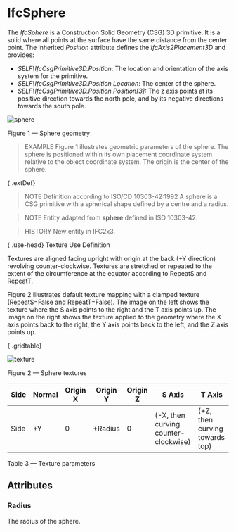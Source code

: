 # IfcSphere

The _IfcSphere_ is a Construction Solid Geometry (CSG) 3D primitive. It is a solid where all points at the surface have the same distance from the center point. The inherited _Position_ attribute defines the _IfcAxis2Placement3D_ and provides:

* _SELF\IfcCsgPrimitive3D.Position_: The location and orientation of the axis system for the primitive.
* _SELF\IfcCsgPrimitive3D.Position.Location_: The center of the sphere.
* _SELF\IfcCsgPrimitive3D.Position.Position[3]:_ The z axis points at its positive direction towards the north pole, and by its negative directions towards the south pole.
<!-- end of definition -->
![sphere](../../../../figures/ifcsphere-layout1.png)

Figure 1 — Sphere geometry

> EXAMPLE Figure 1 illustrates geometric parameters of the sphere. The sphere is positioned within its own placement coordinate system relative to the object coordinate system. The origin is the center of the sphere.

{ .extDef}
> NOTE Definition according to ISO/CD 10303-42:1992
> A sphere is a CSG primitive with a spherical shape defined by a centre and a radius.

> NOTE Entity adapted from **sphere** defined in ISO 10303-42.

> HISTORY New entity in IFC2x3.

{ .use-head}
Texture Use Definition

Textures are aligned facing upright with origin at the back (+Y direction) revolving counter-clockwise. Textures are stretched or repeated to the extent of the circumference at the equator according to RepeatS and RepeatT.

Figure 2 illustrates default texture mapping with a clamped texture (RepeatS=False and RepeatT=False). The image on the left shows the texture where the S axis points to the right and the T axis points up. The image on the right shows the texture applied to the geometry where the X axis points back to the right, the Y axis points back to the left, and the Z axis points up.

{ .gridtable}

![texture](../../../../figures/ifcsphere-texture.png)

Figure 2 — Sphere textures


|Side|Normal|Origin X|Origin Y|Origin Z|S Axis|T Axis|
|--- |--- |--- |--- |--- |--- |--- |
|Side|+Y|0|+Radius|0|(-X, then curving counter-clockwise)|(+Z, then curving towards top)|

Table 3 — Texture parameters

## Attributes

### Radius
The radius of the sphere.
